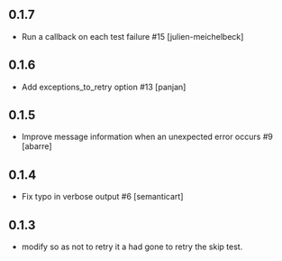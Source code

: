 ## 0.1.7

* Run a callback on each test failure #15 [julien-meichelbeck]

## 0.1.6

* Add exceptions_to_retry option #13 [panjan]

## 0.1.5

* Improve message information when an unexpected error occurs #9 [abarre]

## 0.1.4

* Fix typo in verbose output #6 [semanticart]

## 0.1.3

* modify so as not to retry it a had gone to retry the skip test.
